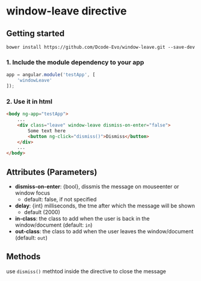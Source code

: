 # window-leave directive

## Getting started

```
bower install https://github.com/Dcode-Evo/window-leave.git --save-dev
```

### 1. Include the module dependency to your app

```js
app = angular.module('testApp', [
	'windowLeave'
]);
```

### 2. Use it in html

```html
<body ng-app="testApp">
	...
	<div class="leave" window-leave dismiss-on-enter="false">
		Some text here
		<button ng-click="dismiss()">Dismiss</button>
	</div>
	...
</body>

```

## Attributes (Parameters)
- **dismiss-on-enter**: {bool}, dissmis the message on mouseenter or window focus
	- default: false, if not specified
- **delay**: {int} milliseconds, the tme after which the message will be shown
	- default (2000)
- **in-class**: the class to add when the user is back in the window/document (default: `in`)
- **out-class**: the class to add when the user leaves the window/document (default: `out`)

## Methods

use `dismiss()` methtod inside the directive to close the message
